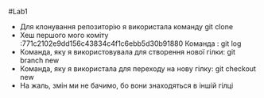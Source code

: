 #Lab1
- Для клонування репозиторію я використала команду git clone 
- Хеш першого мого коміту :771c2102e9dd156c43834c4f1c6ebb5d30b91880 
Команда : git log 
- Команда, яку я використовувала для створення нової гілки:
git branch new  
- Команда, яку я використала для переходу на нову гілку:
    git checkout new
- На жаль, змін ми не бачимо, бо вони знаходяться в іншій гілці
